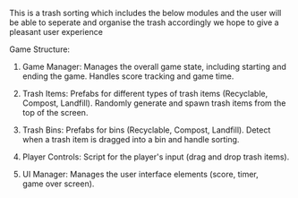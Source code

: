 This is a trash sorting which includes the below modules and the user will be able to seperate and organise the trash accordingly 
we hope to give a pleasant user experience

Game Structure:
1. Game Manager:
Manages the overall game state, including starting and ending the game.
Handles score tracking and game time.

2. Trash Items:
Prefabs for different types of trash items (Recyclable, Compost, Landfill).
Randomly generate and spawn trash items from the top of the screen.

3. Trash Bins:
Prefabs for bins (Recyclable, Compost, Landfill).
Detect when a trash item is dragged into a bin and handle sorting.

4. Player Controls:
Script for the player's input (drag and drop trash items).

5. UI Manager:
Manages the user interface elements (score, timer, game over screen).
